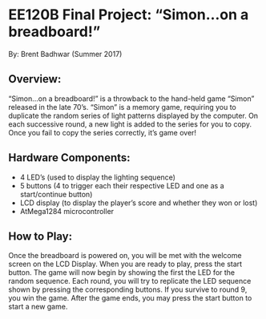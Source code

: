 # EE120B Final Project: “Simon…on a breadboard!”
By: Brent Badhwar
(Summer 2017)

## Overview:

“Simon…on a breadboard!” is a throwback to the hand-held game “Simon” released in
the late 70’s. “Simon” is a memory game, requiring you to duplicate the random series of light
patterns displayed by the computer. On each successive round, a new light is added to the
series for you to copy. Once you fail to copy the series correctly, it’s game over!

## Hardware Components:

* 4 LED’s (used to display the lighting sequence)
* 5 buttons (4 to trigger each their respective LED and one as a start/continue button)
* LCD display (to display the player’s score and whether they won or lost)
* AtMega1284 microcontroller

## How to Play:

Once the breadboard is powered on, you will be met with the welcome screen on the
LCD Display. When you are ready to play, press the start button. The game will now begin by
showing the first the LED for the random sequence. Each round, you will try to replicate the
LED sequence shown by pressing the corresponding buttons. If you survive to round 9, you
win the game. After the game ends, you may press the start button to start a new game.

